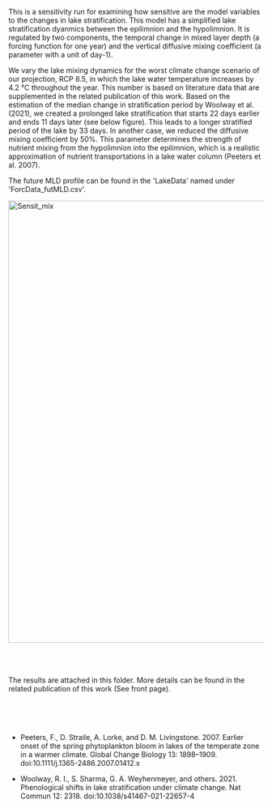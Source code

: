 This is a sensitivity run for examining how sensitive are the model variables to the changes in lake stratification. This model has a simplified lake stratification dyanmics between the epilimnion and the hypolimnion. It is regulated by two components, the temporal change in mixed layer depth (a forcing function for one year) and the vertical diffusive mixing coefficient (a parameter with a unit of day-1). 

We vary the lake mixing dynamics for the worst climate change scenario of our projection, RCP 8.5, in which the lake water temperature increases by 4.2 ℃ throughout the year. This number is based on literature data that are supplemented in the related publication of this work. Based on the estimation of the median change in stratification period by Woolway et al. (2021), we created a prolonged lake stratification that starts 22 days earlier and ends 11 days later (see below figure). This leads to a longer stratified period of the lake by 33 days. In another case, we reduced the diffusive mixing coefficient by 50%. This parameter determines the strength of nutrient mixing from the hypolimnion into the epilimnion, which is a realistic approximation of nutrient transportations in a lake water column (Peeters et al. 2007).

The future MLD profile can be found in the 'LakeData' named under 'ForcData_futMLD.csv'.


<img width="874" alt="Sensit_mix" src="https://github.com/user-attachments/assets/9bbd84bd-fb41-4b2c-878d-d085eb515d14" />


<br><br><br>
The results are attached in this folder. More details can be found in the related publication of this work (See front page).


<br><br><br>
+ Peeters, F., D. Straile, A. Lorke, and D. M. Livingstone. 2007. Earlier onset of the spring phytoplankton bloom in lakes of the temperate zone in a warmer climate. Global Change Biology 13: 1898–1909. doi:10.1111/j.1365-2486.2007.01412.x

+ Woolway, R. I., S. Sharma, G. A. Weyhenmeyer, and others. 2021. Phenological shifts in lake stratification under climate change. Nat Commun 12: 2318. doi:10.1038/s41467-021-22657-4

